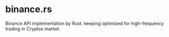 # binance.rs

Binance API implementation by Rust. keeping optimized for high-frequency trading in Cryptos market. 